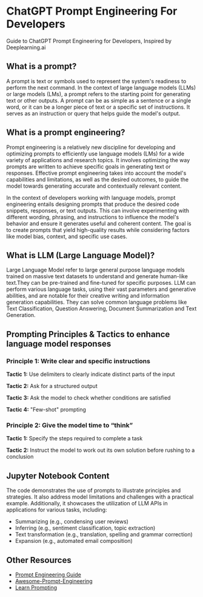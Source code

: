 # ChatGPT Prompt Engineering For Developers
Guide to ChatGPT Prompt Engineering for Developers, Inspired by Deeplearning.ai

## What is a prompt?
A prompt is text or symbols used to represent the system's readiness to perform the next command. In the context of large language models (LLMs) or large models (LMs), a prompt refers to the starting point for generating text or other outputs. A prompt can be as simple as a sentence or a single word, or it can be a longer piece of text or a specific set of instructions. It serves as an instruction or query that helps guide the model's output. 

## What is a prompt engineering?
Prompt engineering is a relatively new discipline for developing and optimizing prompts to efficiently use language models (LMs) for a wide variety of applications and research topics. It involves optimizing the way prompts are written to achieve specific goals in generating text or responses. Effective prompt engineering takes into account the model's capabilities and limitations, as well as the desired outcomes, to guide the model towards generating accurate and contextually relevant content.

In the context of developers working with language models, prompt engineering entails designing prompts that produce the desired code snippets, responses, or text outputs. This can involve experimenting with different wording, phrasing, and instructions to influence the model's behavior and ensure it generates useful and coherent content. The goal is to create prompts that yield high-quality results while considering factors like model bias, context, and specific use cases.

## What is LLM (Large Language Model)?
Large Language Model refer to  large general purpose language models  trained on massive text datasets to understand and generate human-like text.They can be pre-trained and fine-tuned for specific purposes. LLM can perform various language tasks, using their vast parameters and generative abilities, and are notable for their creative writing and information generation capabilities. They can solve common language problems like Text Classification, Question Answering, Document Summarization and Text Generation.


## Prompting Principles & Tactics to enhance language model responses

### Principle 1: Write clear and specific instructions
**Tactic 1:** Use delimiters to clearly indicate distinct parts of the input

**Tactic 2:** Ask for a structured output

**Tactic 3:** Ask the model to check whether conditions are satisfied

**Tactic 4:** "Few-shot" prompting


### Principle 2: Give the model time to “think”
**Tactic 1:** Specify the steps required to complete a task

**Tactic 2:** Instruct the model to work out its own solution before rushing to a conclusion


## Jupyter Notebook Content 


The code demonstrates the use of prompts to illustrate principles and strategies. It also address model limitations and challenges with a practical example. Additionally, it showcases the utilization of LLM APIs in applications for various tasks, including:

- Summarizing (e.g., condensing user reviews)
- Inferring (e.g., sentiment classification, topic extraction)
- Text transformation (e.g., translation, spelling and grammar correction)
- Expansion (e.g., automated email composition)

## Other Resources

- [Prompt Engineering Guide](https://www.promptingguide.ai/)
- [Awesome-Prompt-Engineering](https://github.com/promptslab/Awesome-Prompt-Engineering)
- [Learn Prompting](https://learnprompting.org/docs/intro)
